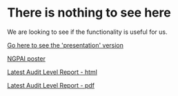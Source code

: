 # There is nothing to see here
We are looking to see if the functionality is useful for us.

[Go here to see the 'presentation' version](https://davidbramwell.github.io/webtest/)

[NGPAI poster](https://davidbramwell.github.io/webtest/NGPAI-2019-poster.pdf)

[Latest Audit Level Report - html](https://davidbramwell.github.io/webtest/AuditLabReport.html)

[Latest Audit Level Report - pdf](https://davidbramwell.github.io/webtest/AuditLabReport.pdf)

